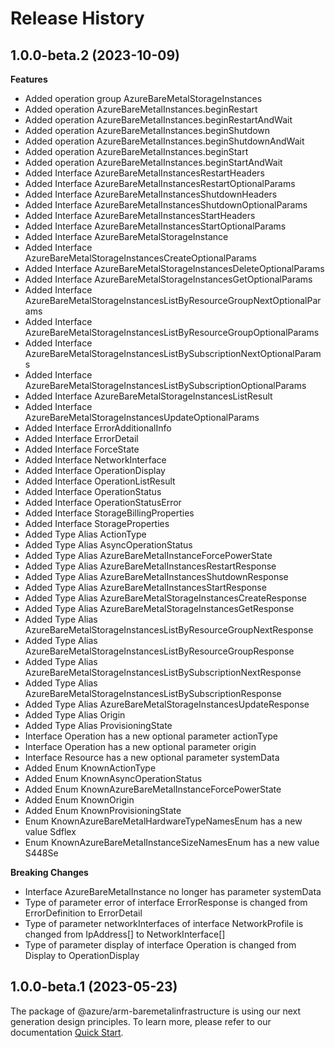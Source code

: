 # Release History
    
## 1.0.0-beta.2 (2023-10-09)
    
**Features**

  - Added operation group AzureBareMetalStorageInstances
  - Added operation AzureBareMetalInstances.beginRestart
  - Added operation AzureBareMetalInstances.beginRestartAndWait
  - Added operation AzureBareMetalInstances.beginShutdown
  - Added operation AzureBareMetalInstances.beginShutdownAndWait
  - Added operation AzureBareMetalInstances.beginStart
  - Added operation AzureBareMetalInstances.beginStartAndWait
  - Added Interface AzureBareMetalInstancesRestartHeaders
  - Added Interface AzureBareMetalInstancesRestartOptionalParams
  - Added Interface AzureBareMetalInstancesShutdownHeaders
  - Added Interface AzureBareMetalInstancesShutdownOptionalParams
  - Added Interface AzureBareMetalInstancesStartHeaders
  - Added Interface AzureBareMetalInstancesStartOptionalParams
  - Added Interface AzureBareMetalStorageInstance
  - Added Interface AzureBareMetalStorageInstancesCreateOptionalParams
  - Added Interface AzureBareMetalStorageInstancesDeleteOptionalParams
  - Added Interface AzureBareMetalStorageInstancesGetOptionalParams
  - Added Interface AzureBareMetalStorageInstancesListByResourceGroupNextOptionalParams
  - Added Interface AzureBareMetalStorageInstancesListByResourceGroupOptionalParams
  - Added Interface AzureBareMetalStorageInstancesListBySubscriptionNextOptionalParams
  - Added Interface AzureBareMetalStorageInstancesListBySubscriptionOptionalParams
  - Added Interface AzureBareMetalStorageInstancesListResult
  - Added Interface AzureBareMetalStorageInstancesUpdateOptionalParams
  - Added Interface ErrorAdditionalInfo
  - Added Interface ErrorDetail
  - Added Interface ForceState
  - Added Interface NetworkInterface
  - Added Interface OperationDisplay
  - Added Interface OperationListResult
  - Added Interface OperationStatus
  - Added Interface OperationStatusError
  - Added Interface StorageBillingProperties
  - Added Interface StorageProperties
  - Added Type Alias ActionType
  - Added Type Alias AsyncOperationStatus
  - Added Type Alias AzureBareMetalInstanceForcePowerState
  - Added Type Alias AzureBareMetalInstancesRestartResponse
  - Added Type Alias AzureBareMetalInstancesShutdownResponse
  - Added Type Alias AzureBareMetalInstancesStartResponse
  - Added Type Alias AzureBareMetalStorageInstancesCreateResponse
  - Added Type Alias AzureBareMetalStorageInstancesGetResponse
  - Added Type Alias AzureBareMetalStorageInstancesListByResourceGroupNextResponse
  - Added Type Alias AzureBareMetalStorageInstancesListByResourceGroupResponse
  - Added Type Alias AzureBareMetalStorageInstancesListBySubscriptionNextResponse
  - Added Type Alias AzureBareMetalStorageInstancesListBySubscriptionResponse
  - Added Type Alias AzureBareMetalStorageInstancesUpdateResponse
  - Added Type Alias Origin
  - Added Type Alias ProvisioningState
  - Interface Operation has a new optional parameter actionType
  - Interface Operation has a new optional parameter origin
  - Interface Resource has a new optional parameter systemData
  - Added Enum KnownActionType
  - Added Enum KnownAsyncOperationStatus
  - Added Enum KnownAzureBareMetalInstanceForcePowerState
  - Added Enum KnownOrigin
  - Added Enum KnownProvisioningState
  - Enum KnownAzureBareMetalHardwareTypeNamesEnum has a new value Sdflex
  - Enum KnownAzureBareMetalInstanceSizeNamesEnum has a new value S448Se

**Breaking Changes**

  - Interface AzureBareMetalInstance no longer has parameter systemData
  - Type of parameter error of interface ErrorResponse is changed from ErrorDefinition to ErrorDetail
  - Type of parameter networkInterfaces of interface NetworkProfile is changed from IpAddress[] to NetworkInterface[]
  - Type of parameter display of interface Operation is changed from Display to OperationDisplay
    
    
## 1.0.0-beta.1 (2023-05-23)

The package of @azure/arm-baremetalinfrastructure is using our next generation design principles. To learn more, please refer to our documentation [Quick Start](https://aka.ms/js-track2-quickstart).
